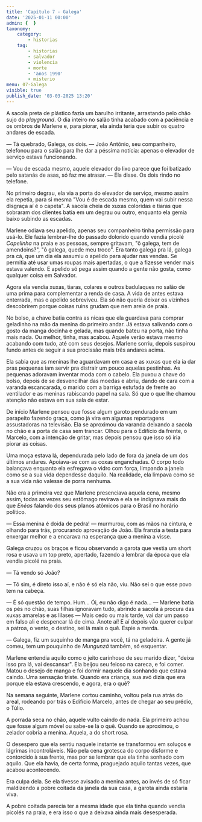 ```yaml
---
title: 'Capítulo 7 - Galega'
date: '2025-01-11 00:00'
admin: {  }
taxonomy:
    category:
        - historias
    tag:
        - historias
        - salvador
        - violencia
        - morte
        - 'anos 1990'
        - misterio
menu: 07-Galega
visible: true
publish_date: '03-03-2025 13:20'
---
```


A sacola preta de plástico fazia um barulho irritante, arrastando pelo chão sujo do *playground*. O dia inteiro no salão tinha acabado com a paciência e os ombros de Marlene e, para piorar, ela ainda teria que subir os quatro andares de escada.

— Tá quebrado, Galega, os dois. — João Antônio, seu companheiro, telefonou para o salão para lhe dar a péssima notícia: apenas o elevador de serviço estava funcionando.

— Vou de escada mesmo, aquele elevador do lixo parece que foi batizado pelo satanás de asas, só faz me atrasar. — Ela disse. Os dois rindo no telefone.

No primeiro degrau, ela via a porta do elevador de serviço, mesmo assim ela repetia, para si mesma "Vou é de escada mesmo, quem vai subir nessa disgraça aí é o capeta". A sacola cheia de xuxas coloridas e tiaras que sobraram dos clientes batia em um degrau ou outro, enquanto ela gemia baixo subindo as escadas.

Marlene odiava seu apelido, apenas seu companheiro tinha permissão para usá-lo. Ele fazia lembrar-lhe do passado dolorido quando vendia picolé *Capelinha* na praia e as pessoas, sempre gritavam, "ô galega, tem de amendoins?", "ô galega, quede meu troco". Era tanto galega pra lá, galega pra cá, que um dia ela assumiu o apelido para ajudar nas vendas. Se permitia até usar umas roupas mais apertadas, o que a fizesse vender mais estava valendo. E apelido só pega assim quando a gente não gosta, como qualquer coisa em Salvador.

Agora ela vendia xuxas, tiaras, colares e outros badulaques no salão de uma prima para complementar a renda de casa. A vida de antes estava enterrada, mas o apelido sobreviveu. Ela só não queria deixar os vizinhos descobrirem porque coisas ruins grudam que nem areia de praia.

No bolso, a chave batia contra as nicas que ela guardava para comprar geladinho na mão da menina do primeiro andar. Já estava salivando com o gosto da manga docinha e gelada, mas quando bateu na porta, não tinha mais nada. Ou melhor, tinha, mas acabou. Aquele verão estava mesmo acabando com tudo, até com seus desejos. Marlene sorriu, depois suspirou fundo antes de seguir a sua procissão mais três andares acima.

Ela sabia que as meninas lhe aguardavam em casa e as xuxas que ela ia dar pras pequenas iam servir pra distrair um pouco aquelas pestinhas. As pequenas adoravam inventar moda com o cabelo. Ela puxou a chave do bolso, depois de se desvencilhar das moedas e abriu, dando de cara com a varanda escancarada, o marido com a barriga estufada de frente ao ventilador e as meninas rabiscando papel na sala. Só que o que lhe chamou atenção não estava em sua sala de estar.

De início Marlene pensou que fosse algum garoto pendurado em um parapeito fazendo graça, como já vira em algumas reportagens assustadoras na televisão. Ela se aproximou da varanda deixando a sacola no chão e a porta de casa sem trancar. Olhou para o Edifício da frente, o Marcelo, com a intenção de gritar, mas depois pensou que isso só iria piorar as coisas.

Uma moça estava lá, dependurada pelo lado de fora da janela de um dos últimos andares. Apoiava-se com as coxas enganchadas. O corpo todo balançava enquanto ela esfregava o vidro com força, limpando a janela como se a sua vida dependesse daquilo. Na realidade, ela limpava como se a sua vida não valesse de porra nenhuma.

Não era a primeira vez que Marlene presenciava aquela cena, mesmo assim, todas as vezes seu estômago revirava e ela se indignava mais do que *Enéas* falando dos seus planos atômicos para o Brasil no horário político.

— Essa menina é doida de pedra! — murmurou, com as mãos na cintura, e olhando para trás, procurando aprovação de João. Ela franzia a testa para enxergar melhor e a encarava na esperança que a menina a visse.

Galega cruzou os braços e ficou observando a garota que vestia um short rosa e usava um top preto, apertado, fazendo a lembrar da época que ela vendia picolé na praia.

— Tá vendo só João?

— Tô sim, é direto isso aí, e não é só ela não, viu. Não sei o que esse povo tem na cabeça.

— É só questão de tempo. Hum… Ói, eu não digo é nada… — Marlene batia os pés no chão, suas filhas ignoravam tudo, abrindo a sacola à procura das xuxas amarelas e as lilases — Mais cedo ou mais tarde, vai dar um passo em falso ali e despencar lá de cima. Anote aí! E aí depois vão querer culpar a patroa, o vento, o destino, sei lá mais o quê. Espie a merda.

— Galega, fiz um suquinho de manga pra você, tá na geladeira. A gente já comeu, tem um pouquinho de *Mungunzá* também, só esquentar.

Marlene entendia aquilo como o jeito carinhoso de seu marido dizer, "deixa isso pra lá, vai descansar". Ela beijou seu feioso na careca, e foi comer. Matou o desejo de manga e foi dormir naquele dia sonhando que estava caindo. Uma sensação triste. Quando era criança, sua avó dizia que era porque ela estava crescendo, e agora, era o quê?

Na semana seguinte, Marlene cortou caminho, voltou pela rua atrás do areal, rodeando por trás o Edifício Marcelo, antes de chegar ao seu prédio, o Túlio.

A porrada seca no chão, aquele vulto caindo do nada. Ela primeiro achou que fosse algum móvel ou sabe-se lá o quê. Quando se aproximou, o zelador cobria a menina. Aquela, a do short rosa.

O desespero que ela sentiu naquele instante se transformou em soluços e lágrimas incontroláveis. Não pela cena grotesca do corpo disforme e contorcido à sua frente, mas por se lembrar que ela tinha sonhado com aquilo. Que ela havia, de certa forma, praguejado aquilo tantas vezes, que acabou acontecendo.

Era culpa dela. Se ela tivesse avisado a menina antes, ao invés de só ficar maldizendo a pobre coitada da janela da sua casa, a garota ainda estaria viva.

A pobre coitada parecia ter a mesma idade que ela tinha quando vendia picolés na praia, e era isso o que a deixava ainda mais desesperada.